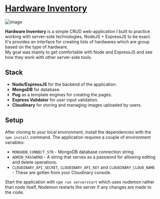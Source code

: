 # [Hardware Inventory](https://hardware-inventory.onrender.com/)

![image](https://github.com/TruePadawan/Hardware-Inventory/assets/71678062/7b8d2fbb-ec39-43e3-b788-b481cdb42bba)

**Hardware Inventory** is a simple CRUD web-application I built to practice working with server-side technologies, NodeJS + ExpressJS to be exact.  
It's provides an interface for creating lists of hardwares which are group based on the type of hardware.  
My goal was mainly to get comfortable with Node and ExpressJS and see how they work with other server-side tools.

## Stack

- **Node/ExpressJS** for the backend of the application.
- **MongoDB** for database.
- **Pug** as a template engines for creating the pages.
- **Express Validator** for user input validation.
- **Cloudinary** for storing and managing images uploaded by users.

## Setup

After cloning to your local environment, install the dependencies with the `npm install` command.
The application requires a couple of environment variables:

- `MONGODB_CONNECT_STR` - MongoDB database connection string.
- `ADMIN_PASSWORD` - A string that serves as a password for allowing editing and delete operations.
- `CLOUDINARY_API_SECRET`, `CLOUDINARY_API_KEY` and `CLOUDINARY_CLOUD_NAME` - These are gotten from your Cloudinary console.

Start the application with `npm run serverstart` which uses nodemon rather than node itself, Nodemon restarts the server if any changes are made to the code.
